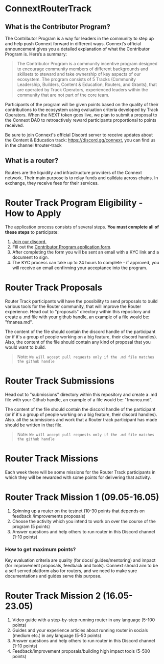 # ConnextRouterTrack

## What is the Contributor Program?

The Contributor Program is a way for leaders in the community to step up and help push Connext forward in different ways. Connext’s official announcement gives you a detailed explanation of what the Contributor Program is. Here’s a summary:
> The Contributor Program is a community incentive program designed to encourage community members of different backgrounds and skillsets to steward and take ownership of key aspects of our ecosystem. The program consists of 5 Tracks (Community Leadership, Builders, Content & Education, Routers, and Grants), that are operated by Track Operators, experienced leaders within the community that are not part of the core team.

Participants of the program will be given points based on the quality of their contributions to the ecosystem using evaluation criteria developed by Track Operators. When the NEXT token goes live, we plan to submit a proposal to the Connext DAO to retroactively reward participants proportional to points received.

Be sure to join Connext's official Discord server to receive updates about the Content & Education track: https://discord.gg/connext, you can find us in the channel #router-track

## What is a router?

Routers are the liquidity and infrastructure providers of the Connext network. Their main purpose is to relay funds and calldata across chains. In exchange, they receive fees for their services.

# Router Track Program Eligibility - How to Apply

The application process consists of several steps. **You** **must complete all of these steps** to participate:

1. [Join our discord.](https://discord.gg/connext)
2. Fill out the [Contributor Program application form](https://form.typeform.com/to/tSBsjYxh).
3. After completing the form you will be sent an email with a KYC link and a document to sign.
4. The KYC process can take up to 24 hours to complete - if approved, you will receive an email confirming your acceptance into the program.

# Router Track Proposals

Router Track participants will have the possibility to send proposals to build various tools for the Router community, that will improve the Router experience. Head out to "proposals" directory within this repository and create a .md file with your github handle, an example of a file would be: "fmanea.md".

The content of the file should contain the discord handle of the participant (or if it's a group of people working on a big feature, their discord handles).
Also, the content of the file should contain any kind of proposal that you would want to build.

> Note: `We will accept pull requests only if the .md file matches the github handle`

# Router Track Submissions

Head out to "submissions" directory within this repository and create a .md file with your Github handle, an example of a file would be: "fmanea.md". 

The content of the file should contain the discord handle of the participant (or if it's a group of people working on a big feature, their discord handles).
Also. all the submissions and work that a Router track participant has made should be written in that file.

> Note: `We will accept pull requests only if the .md file matches the github handle`

# Router Track Missions

Each week there will be some missions for the Router Track participants in which they will be rewarded with some points for delivering that activity.


# Router Track Mission 1 (09.05-16.05)

1. Spinning up a router on the testnet (10-30 points that depends on feedback /improvements proposals)
2. Choose the activity which you intend to work on over the course of the program (5 points)
3. Answer questions and help others to run router in this Discord channel (1-10 points)

### How to get maximum points? 

Key evaluation criteria are quality (for docs/ guides/mentoring) and impact (for improvement proposals,  feedback and tools). Connext should aim to be a self served platform also for routers, and we need to make sure documentations and guides serve this purpose.

# Router Track Mission 2 (16.05-23.05)

1. Video guide with a step-by-step running router in any language (5-100 points)
2. Guides and your experience articles about running router in socials (medium etc.) in any language (5-50 points)
3. Answer questions and help others to run router in this Discord channel (1-10 points)
4. Feedback/improvement proposals/building high impact tools (5-500 points)

